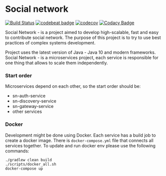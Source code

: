 # Social network

[![Build Status](https://travis-ci.org/YashchenkoN/social-network.svg?branch=master)](https://travis-ci.org/YashchenkoN/social-network)
[![codebeat badge](https://codebeat.co/badges/0e01df9f-245c-4757-aac2-826753b8f480)](https://codebeat.co/projects/github-com-yashchenkon-social-network-master)
[![codecov](https://codecov.io/gh/YashchenkoN/social-network/branch/master/graph/badge.svg)](https://codecov.io/gh/YashchenkoN/social-network)
[![Codacy Badge](https://api.codacy.com/project/badge/Grade/db4b421c651548d48bea74ccc67d3077)](https://www.codacy.com/app/YashchenkoN/social-network?utm_source=github.com&amp;utm_medium=referral&amp;utm_content=YashchenkoN/social-network&amp;utm_campaign=Badge_Grade)

Social Network - is a project aimed to develop high-scalable, fast and easy to contribute
social network. The purpose of this project is to try to use best practices of
complex systems development.

Project uses the latest version of Java - Java 10 and modern frameworks. Social Network - is a
microservices project, each service is responsible for one thing that allows to scale them
independently.

### Start order

Microservices depend on each other, so the start order should be:

- sn-auth-service
- sn-discovery-service
- sn-gateway-service
- other services

### Docker

Development might be done using Docker. Each service has a build job to create a docker image.
There is `docker-compose.yml` file that connects all services together. To update and run docker env
please use the following commands:

```
./gradlew clean build
./scripts/docker_all.sh
docker-compose up
```
